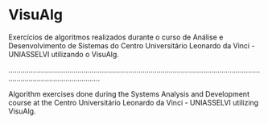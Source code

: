 # VisuAlg

Exercícios de algoritmos realizados durante o curso de Análise e Desenvolvimento de Sistemas do Centro Universitário Leonardo da Vinci -  UNIASSELVI utilizando o VisuAlg.

.........................................................................................................................................................................

Algorithm exercises done during the Systems Analysis and Development course at the Centro Universitário Leonardo da Vinci - UNIASSELVI utilizing VisuAlg.

